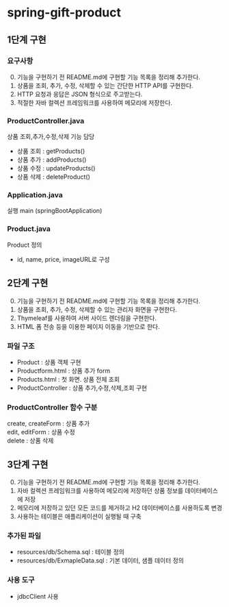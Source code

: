 # spring-gift-product


## 1단계 구현


### 요구사항

0. 기능을 구현하기 전 README.md에 구현할 기능 목록을 정리해 추가한다.
1. 상품을 조회, 추가, 수정, 삭제할 수 있는 간단한 HTTP API를 구현한다.
2. HTTP 요청과 응답은 JSON 형식으로 주고받는다.
3. 적절한 자바 컬렉션 프레임워크를 사용하여 메모리에 저장한다.

### ProductController.java
상품 조회,추가,수정,삭제 기능 담당
- 상품 조회 : getProducts()
- 상품 추가 : addProducts()
- 상품 수정 : updateProducts()
- 상품 삭제 : deleteProduct()

### Application.java
실행 main (springBootApplication)

### Product.java

Product 정의

- id, name, price, imageURL로 구성


## 2단계 구현

0. 기능을 구현하기 전 README.md에 구현할 기능 목록을 정리해 추가한다.
1. 상품을 조회, 추가, 수정, 삭제할 수 있는 관리자 화면을 구현한다.
2. Thymeleaf를 사용하여 서버 사이드 렌더링을 구현한다.
3. HTML 폼 전송 등을 이용한 페이지 이동을 기반으로 한다.


### 파일 구조

- Product : 상품 객체 구현
- Productform.html : 상품 추가 form
- Products.html : 첫 화면. 상품 전체 조회
- ProductController : 상품 추가,수정,삭제,조회 구현

### ProductController 함수 구분
create, createForm : 상품 추가  
edit, editForm : 상품 수정  
delete : 상품 삭제


## 3단계 구현

0. 기능을 구현하기 전 README.md에 구현할 기능 목록을 정리해 추가한다.
1. 자바 컬렉션 프레임워크를 사용하여 메모리에 저장하던 상품 정보를 데이터베이스에 저장
2. 메모리에 저장하고 있던 모든 코드를 제거하고 H2 데이터베이스를 사용하도록 변경
3. 사용하는 테이블은 애플리케이션이 실행될 때 구축

### 추가된 파일
- resources/db/Schema.sql : 테이블 정의
- resources/db/ExmapleData.sql : 기본 데이터, 샘플 데이터 정의

### 사용 도구
- jdbcClient 사용  
